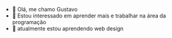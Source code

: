 - 👋 Olá, me chamo Gustavo
- 👀 Estou interessado em aprender mais e trabalhar na área da programação
- 🌱 atualmente estou aprendendo web design

<!---
Gustavo2822/Gustavo2822 is a ✨ special ✨ repository because its `README.md` (this file) appears on your GitHub profile.
You can click the Preview link to take a look at your changes.
--->
